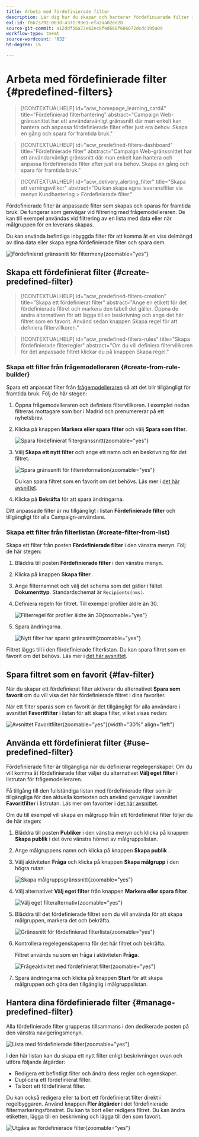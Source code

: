 ```yaml
---
title: Arbeta med fördefinierade filter
description: Lär dig hur du skapar och hanterar fördefinierade filter i Adobe Campaign Web
exl-id: f6b73792-063d-4371-93e1-efa2aa02ee28
source-git-commit: a12ddf56a72e62ec8f4d668f686672dcdc195a09
workflow-type: tm+mt
source-wordcount: '832'
ht-degree: 1%

---
```


# Arbeta med fördefinierade filter {#predefined-filters}

>[!CONTEXTUALHELP]
>id="acw_homepage_learning_card4"
>title="Fördefinierad filterhantering"
>abstract="Campaign Web-gränssnittet har ett användarvänligt gränssnitt där man enkelt kan hantera och anpassa fördefinierade filter efter just era behov. Skapa en gång och spara för framtida bruk."

>[!CONTEXTUALHELP]
>id="acw_predefined-filters-dashboard"
>title="Fördefinierade filter"
>abstract="Campaign Web-gränssnittet har ett användarvänligt gränssnitt där man enkelt kan hantera och anpassa fördefinierade filter efter just era behov. Skapa en gång och spara för framtida bruk."

>[!CONTEXTUALHELP]
>id="acw_delivery_alerting_filter"
>title="Skapa ett varningsvillkor"
>abstract="Du kan skapa egna leveransfilter via menyn Kundhantering > Fördefinierade filter."

Fördefinierade filter är anpassade filter som skapas och sparas för framtida bruk. De fungerar som genvägar vid filtrering med frågemodelleraren. De kan till exempel användas vid filtrering av en lista med data eller när målgruppen för en leverans skapas.

Du kan använda befintliga inbyggda filter för att komma åt en viss delmängd av dina data eller skapa egna fördefinierade filter och spara dem.

![Fördefinierat gränssnitt för filtermeny](assets/predefined-filters-menu.png){zoomable="yes"}

## Skapa ett fördefinierat filter {#create-predefined-filter}

>[!CONTEXTUALHELP]
>id="acw_predefined-filters-creation"
>title="Skapa ett fördefinierat filter"
>abstract="Ange en etikett för det fördefinierade filtret och markera den tabell det gäller. Öppna de andra alternativen för att lägga till en beskrivning och ange det här filtret som en favorit. Använd sedan knappen Skapa regel för att definiera filtervillkoren."

>[!CONTEXTUALHELP]
>id="acw_predefined-filters-rules"
>title="Skapa fördefinierade filterregler"
>abstract="Om du vill definiera filtervillkoren för det anpassade filtret klickar du på knappen Skapa regel."

### Skapa ett filter från frågemodelleraren {#create-from-rule-builder}

Spara ett anpassat filter från [frågemodelleraren](../query/query-modeler-overview.md) så att det blir tillgängligt för framtida bruk. Följ de här stegen:

1. Öppna frågemodelleraren och definiera filtervillkoren. I exemplet nedan filtreras mottagare som bor i Madrid och prenumererar på ett nyhetsbrev.
1. Klicka på knappen **Markera eller spara filter** och välj **Spara som filter**.

   ![Spara fördefinierat filtergränssnitt](assets/predefined-filters-save.png){zoomable="yes"}

1. Välj **Skapa ett nytt filter** och ange ett namn och en beskrivning för det filtret.

   ![Spara gränssnitt för filterinformation](assets/predefined-filters-save-filter.png){zoomable="yes"}

   Du kan spara filtret som en favorit om det behövs. Läs mer i [det här avsnittet](#fav-filter).

1. Klicka på **Bekräfta** för att spara ändringarna.

Ditt anpassade filter är nu tillgängligt i listan **Fördefinierade filter** och tillgängligt för alla Campaign-användare.

### Skapa ett filter från filterlistan {#create-filter-from-list}

Skapa ett filter från posten **Fördefinierade filter** i den vänstra menyn. Följ de här stegen:

1. Bläddra till posten **Fördefinierade filter** i den vänstra menyn.
1. Klicka på knappen **Skapa filter** .
1. Ange filternamnet och välj det schema som det gäller i fältet **Dokumenttyp**. Standardschemat är `Recipients(nms)`.

1. Definiera regeln för filtret. Till exempel profiler äldre än 30.

   ![Filterregel för profiler äldre än 30](assets/filter-30+.png){zoomable="yes"}

1. Spara ändringarna.

   ![Nytt filter har sparat gränssnitt](assets/new-filter.png){zoomable="yes"}

Filtret läggs till i den fördefinierade filterlistan. Du kan spara filtret som en favorit om det behövs. Läs mer i [det här avsnittet](#fav-filter).

## Spara filtret som en favorit {#fav-filter}

När du skapar ett fördefinierat filter aktiverar du alternativet **Spara som favorit** om du vill visa det här fördefinierade filtret i dina favoriter.

När ett filter sparas som en favorit är det tillgängligt för alla användare i avsnittet **Favoritfilter** i listan för att skapa filter, vilket visas nedan:

![Avsnittet Favoritfilter](assets/predefined-filters-favorite.png){zoomable="yes"}{width="30%" align="left"}

## Använda ett fördefinierat filter {#use-predefined-filter}

Fördefinierade filter är tillgängliga när du definierar regelegenskaper. Om du vill komma åt fördefinierade filter väljer du alternativet **Välj eget filter** i listrutan för frågemodelleraren.

Få tillgång till den fullständiga listan med fördefinierade filter som är tillgängliga för den aktuella kontexten och använd genvägar i avsnittet **Favoritfilter** i listrutan. Läs mer om favoriter i [det här avsnittet](#fav-filter).

Om du till exempel vill skapa en målgrupp från ett fördefinierat filter följer du de här stegen:

1. Bläddra till posten **Publiker** i den vänstra menyn och klicka på knappen **Skapa publik** i det övre vänstra hörnet av målgruppslistan.
1. Ange målgruppens namn och klicka på knappen **Skapa publik** .
1. Välj aktiviteten **Fråga** och klicka på knappen **Skapa målgrupp** i den högra rutan.

   ![Skapa målgruppsgränssnitt](assets/build-audience-from-filter.png){zoomable="yes"}

1. Välj alternativet **Välj eget filter** från knappen **Markera eller spara filter**.

   ![Välj eget filteralternativ](assets/build-audience-select-custom-filter.png){zoomable="yes"}

1. Bläddra till det fördefinierade filtret som du vill använda för att skapa målgruppen, markera det och bekräfta.

   ![Gränssnitt för fördefinierad filterlista](assets/build-audience-filter-list.png){zoomable="yes"}

1. Kontrollera regelegenskaperna för det här filtret och bekräfta.

   Filtret används nu som en fråga i aktiviteten **Fråga**.

   ![Frågeaktivitet med fördefinierat filter](assets/build-audience-confirm.png){zoomable="yes"}

1. Spara ändringarna och klicka på knappen **Start** för att skapa målgruppen och göra den tillgänglig i målgruppslistan.

## Hantera dina fördefinierade filter {#manage-predefined-filter}

Alla fördefinierade filter grupperas tillsammans i den dedikerade posten på den vänstra navigeringsmenyn.

![Lista med fördefinierade filter](assets/list-of-filters.png){zoomable="yes"}

I den här listan kan du skapa ett nytt filter enligt beskrivningen ovan och utföra följande åtgärder:

* Redigera ett befintligt filter och ändra dess regler och egenskaper.
* Duplicera ett fördefinierat filter.
* Ta bort ett fördefinierat filter.

Du kan också redigera eller ta bort ett fördefinierat filter direkt i regelbyggaren. Använd knappen **Fler åtgärder** i det fördefinierade filtermarkeringsfönstret. Du kan ta bort eller redigera filtret. Du kan ändra etiketten, lägga till en beskrivning och lägga till den som favorit.

![Utgåva av fördefinierade filter](assets/filter-edit.png){zoomable="yes"}

<!--
## Built-in predefined filters {#ootb-predefined-filter}

Campaign comes with a set of predefined filters, built from the client console. These filters can be used to define your audiences, and rules. They must not be modified.
-->